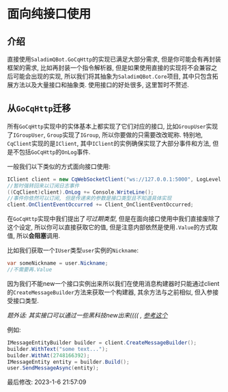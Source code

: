 # 面向纯接口使用

## 介绍

直接使用`SaladimQBot.GoCqHttp`的实现已满足大部分需求, 但是你可能会有再封装框架的需求, 比如再封装一个指令解析器, 但是如果使用直接的实现将不会兼容之后可能会出现的实现, 所以我们将其抽象为`SaladimQBot.Core`项目, 其中只包含拓展方法以及大量接口和抽象类. 使用接口的好处很多, 这里暂时不赘述.

## 从`GoCqHttp`迁移

所有`GoCqHttp`实现中的实体基本上都实现了它们对应的接口, 比如`GroupUser`实现了`IGroupUser`, `Group`实现了`IGroup`, 所以你要做的只需要改改昵称. 特别地, `CqClient`实现的是`IClient`, 其中`IClient`的实例确保实现了大部分事件和方法, 但是不包括`GoCqHttp`的`OnLog`事件.

一般我们以下类似的方式面向接口使用:
```cs
IClient client = new CqWebSocketClient("ws://127.0.0.1:5000", LogLevel.Trace);
//暂时强转回来以订阅日志事件
((CqClient)client).OnLog += Console.WriteLine();
//事件你依然可以订阅, 但是传递来的参数是接口类型且不知道具体实现
client.OnClientEventOccurred += Client_OnClientEventOccurred;
```

在`GoCqHttp`实现中我们提出了*可过期类型*, 但是在面向接口使用中我们直接废除了这个设定, 所以你可以直接获取它的值, 但是注意内部依然是使用`.Value`的方式取值, 所以**会阻塞**调用.

比如我们获取一个`IUser`类型`user`实例的`Nickname`:
```cs
var someNickname = user.Nickname;
//不需要再.Value
```

因为我们不能new一个接口实例出来所以我们在使用消息构建器时只能通过client的`CreateMessageBuilder`方法来获取一个构建器, 其余方法与之前相似, 但入参接受接口类型. 

*题外话: 其实接口可以通过一些黑科技new出来(((( , [参考这个](https://github.com/ilyfairy/UnsafeHelper/blob/871c2b50ebd202f8772396c1f3b6fdf5bb0adeac/UnsafeHelper/UnsafeHelper.cs#L221-L241)*

例如:
```cs
IMessageEntityBuilder builder = client.CreateMessageBuilder();
builder.WithText("some text...");
builder.WithAt(2748166392);
IMessageEntity entity = builder.Build();
user.SendMessageAsync(entity);
```

最后修改: 2023-1-6 21:57:09